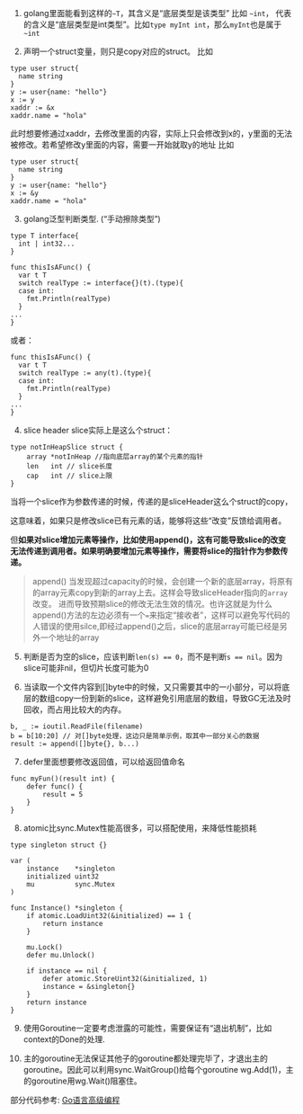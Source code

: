 1. golang里面能看到这样的`~T`，其含义是“底层类型是该类型”
比如 `~int`， 代表的含义是“底层类型是int类型”。比如`type myInt int`，那么`myInt`也是属于`~int`


2. 声明一个struct变量，则只是copy对应的struct。
比如
```
type user struct{
  name string
}
y := user{name: "hello"}
x := y
xaddr := &x
xaddr.name = "hola"
```
此时想要修通过xaddr，去修改里面的内容，实际上只会修改到x的，y里面的无法被修改。若希望修改y里面的内容，需要一开始就取y的地址
比如
```
type user struct{
  name string
}
y := user{name: "hello"}
x := &y
xaddr.name = "hola"
```

3. golang泛型判断类型. (“手动擦除类型”)
```
type T interface{
  int | int32...
}

func thisIsAFunc() {
  var t T
  switch realType := interface{}(t).(type){
  case int:
    fmt.Println(realType)
  }
...
}
```
或者：
```
func thisIsAFunc() {
  var t T
  switch realType := any(t).(type){
  case int:
    fmt.Println(realType)
  }
...
}
```
4. slice header
slice实际上是这么个struct：
```
type notInHeapSlice struct {
	array *notInHeap //指向底层array的某个元素的指针
	len   int // slice长度
	cap   int // slice上限
}
```
当将一个slice作为参数传递的时候，传递的是sliceHeader这么个struct的copy，

这意味着，如果只是修改slice已有元素的话，能够将这些“改变”反馈给调用者。

但**如果对slice增加元素等操作，比如使用append()，这有可能导致slice的改变无法传递到调用者。如果明确要增加元素等操作，需要将slice的指针作为参数传递。**

> append() 当发现超过capacity的时候，会创建一个新的底层array，将原有的array元素copy到新的array上去。这样会导致sliceHeader指向的`array`改变。
> 进而导致预期slice的修改无法生效的情况。也许这就是为什么append()方法的左边必须有一个`=`来指定“接收者”，这样可以避免写代码的人错误的使用silce,即经过append()之后，slice的底层array可能已经是另外一个地址的array

5. 判断是否为空的slice，应该判断`len(s) == 0`，而不是判断`s == nil`。因为slice可能非nil，但切片长度可能为0


6. 当读取一个文件内容到[]byte中的时候，又只需要其中的一小部分，可以将底层的数组copy一份到新的slice，这样避免引用底层的数组，导致GC无法及时回收，而占用比较大的内存。
```
b, _ := ioutil.ReadFile(filename)
b = b[10:20] // 对[]byte处理，这边只是简单示例，取其中一部分关心的数据
result := append([]byte{}, b...)
```

7. defer里面想要修改返回值，可以给返回值命名
```
func myFun()(result int) {
	defer func() {
		result = 5
	}
}
```

8. atomic比sync.Mutex性能高很多，可以搭配使用，来降低性能损耗
```
type singleton struct {}

var (
    instance    *singleton
    initialized uint32
    mu          sync.Mutex
)

func Instance() *singleton {
    if atomic.LoadUint32(&initialized) == 1 {
        return instance
    }

    mu.Lock()
    defer mu.Unlock()

    if instance == nil {
        defer atomic.StoreUint32(&initialized, 1)
        instance = &singleton{}
    }
    return instance
}
```

9. 使用Goroutine一定要考虑泄露的可能性，需要保证有“退出机制”，比如context的Done的处理. 

10. 主的goroutine无法保证其他子的goroutine都处理完毕了，才退出主的goroutine。因此可以利用sync.WaitGroup()给每个goroutine wg.Add(1)，主的goroutine用wg.Wait()阻塞住。

部分代码参考: [Go语言高级编程](https://chai2010.cn/advanced-go-programming-book/index.html)
